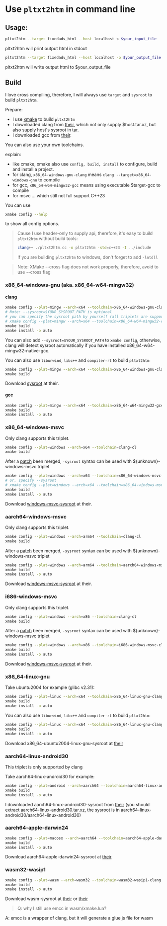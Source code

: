 # Use `pltxt2htm` in command line

## Usage:
```sh
pltxt2htm --target fixedadv_html --host localhost < $your_input_file
```
pltxt2htm will print output html in stdout

```sh
pltxt2htm --target fixedadv_html --host localhost -o $your_output_file < $your_input_file
```
pltxt2htm will write output html to $your_output_file

## Build
I love cross compiling, therefore, I will always use `target` and `sysroot` to build `pltxt2htm`.

Prepare:
* I use [xmake](https://github.com/xmake-io/xmake) to build `pltxt2htm`
* I downloaded clang from [their](https://github.com/trcrsired/llvm-releases/releases), which not only supply $host.tar.xz, but also supply host's sysroot in tar.
* I downloaded gcc from [their](https://github.com/24bit-xjkp/toolchains/releases/tag/gcc16.0.0-rc1).

You can also use your own toolchains.

explain:
* like cmake, xmake also use `config, build, install` to configure, build and install a project.
* for clang, `x86_64-windows-gnu-clang` means `clang --target=x86_64-windows-gnu` to compile
* for gcc, `x86_64-w64-mingw32-gcc` means using executable $target-gcc to compile
* for msvc ... which still not full support C++23

You can use
```sh
xmake config --help
```
to show all config options.

> Cause I use header-only to supply api, therefore, it's easy to build `pltxt2htm` without build tools:
> ```sh
> clang++ ./pltxt2htm.cc -o pltxt2htm -std=c++23 -I ../include
> ```
> If you are building `pltxt2htm` to windows, don't forget to add `-lntdll`

> Note: XMake --cross flag does not work properly, therefore, avoid to use --cross flag

### x86_64-windows-gnu (aka. x86_64-w64-mingw32)

#### clang
```sh
xmake config --plat=mingw --arch=x64 --toolchain=x86_64-windows-gnu-clang
# Note: --sysroot=$YOUR_SYSROOT_PATH is optional
# you can specify the sysroot path by yourself (all triplets are supported):
# xmake config --plat=mingw --arch=x64 --toolchain=x86_64-w64-mingw32-clang --sysroot=$YOUR_SYSROOT_PATH
xmake build
xmake install -o auto
```

You can also add `--sysroot=$YOUR_SYSROOT_PATH` to `xmake config`, otherwise, clang will detect sysroot automatically if you have installed x86_64-w64-mingw32-native-gcc.

You can also use `libunwind`, `libc++` and `compiler-rt` to build `pltxt2htm`
```sh
xmake config --plat=mingw --arch=x64 --toolchain=x86_64-windows-gnu-clang --unwindlib=libunwind --runtimes=c++_shared --rtlib=compiler-rt --sysroot=$YOUR_SYSROOT_PATH
xmake build
```

Download [sysroot](https://github.com/24bit-xjkp/toolchains/releases/download/llvm20.0.0-v1/sysroot.tar.xz) at their.


#### gcc
```sh
xmake config --plat=mingw --arch=x64 --toolchain=x86_64-w64-mingw32-gcc
xmake build
xmake install -o auto
```

### x86_64-windows-msvc
Only clang supports this triplet.

```sh
xmake config --plat=windows --arch=x64 --toolchain=clang-cl
xmake build
```

After a [patch](https://github.com/llvm/llvm-project/pull/96417) been merged, `-sysroot` syntax can be used with ${unknown}-windows-msvc triplet

```sh
xmake config --plat=windows --arch=x64 --toolchain=x86_64-windows-msvc-clang
# or, specify --sysroot
# xmake config --plat=windows --arch=x64 --toolchain=x86_64-windows-msvc-clang --sysroot=$YOUR_SYSROOT_PATH
xmake build
xmake install -o auto
```

Download [windows-msvc-sysroot](https://github.com/trcrsired/windows-msvc-sysroot) at their.

### aarch64-windows-msvc
Only clang supports this triplet.

```sh
xmake config --plat=windows --arch=arm64 --toolchain=clang-cl
xmake build
```

After a [patch](https://github.com/llvm/llvm-project/pull/96417) been merged, `-sysroot` syntax can be used with ${unknown}-windows-msvc triplet

```sh
xmake config --plat=windows --arch=arm64 --toolchain=aarch64-windows-msvc-clang --sysroot=$YOUR_SYSROOT_PATH
xmake build
xmake install -o auto
```

Download [windows-msvc-sysroot](https://github.com/trcrsired/windows-msvc-sysroot) at their.

### i686-windows-msvc
Only clang supports this triplet.

```sh
xmake config --plat=windows --arch=x86 --toolchain=clang-cl
xmake build
```

After a [patch](https://github.com/llvm/llvm-project/pull/96417) been merged, `-sysroot` syntax can be used with ${unknown}-windows-msvc triplet

```sh
xmake config --plat=windows --arch=x86 --toolchain=i686-windows-msvc-clang --sysroot=$YOUR_SYSROOT_PATH
xmake build
xmake install -o auto
```

Download [windows-msvc-sysroot](https://github.com/trcrsired/windows-msvc-sysroot) at their.

### x86_64-linux-gnu
Take ubuntu2004 for example (glibc v2.31):

```sh
xmake config --plat=linux --arch=x64 --toolchain=x86_64-linux-gnu-clang --sysroot=$YOUR_SYSROOT_PATH
xmake build
xmake install -o auto
```

You can also use `libunwind`, `libc++` and `compiler-rt` to build `pltxt2htm`
```sh
xmake config --plat=linux --arch=x64 --toolchain=x86_64-linux-gnu-clang --unwindlib=libunwind --runtimes=c++_shared --rtlib=compiler-rt --sysroot=$YOUR_SYSROOT_PATH
xmake build
xmake install -o auto
```

Download x86_64-ubuntu2004-linux-gnu-sysroot at [their](https://github.com/GoodenoughPhysicsLab/releases-for-ubuntu2004/releases/download/only-for-release/x86_64-ubuntu2004-gnu-sysroot.tar.xz)

### aarch64-linux-android30
This triplet is only supported by clang

Take aarch64-linux-android30 for example:
```sh
xmake config --plat=android --arch=aarch64 --toolchain=aarch64-linux-android30-clang --sysroot=$YOUR_SYSROOT_PATH
xmake build
xmake install -o auto
```

I downloaded aarch64-linux-android30-sysroot from [their](https://github.com/trcrsired/llvm-releases/releases/download/llvm21-20250518/aarch64-linux-android30.tar.xz) (you should extract aarch64-linux-android30.tar.xz, the sysroot is in aarch64-linux-android30/aarch64-linux-android30)

### aarch64-apple-darwin24
```sh
xmake config --plat=macosx --arch=aarch64 --toolchain=aarch64-apple-darwin24-clang --sysroot=$YOUR_SYSROOT_PATH
xmake build
xmake install -o auto
```

Download aarch64-apple-darwin24-sysroot at [their](https://github.com/trcrsired/apple-darwin-sysroot/releases/download/20250207/aarch64-apple-darwin24.tar.xz)

### wasm32-wasip1
```sh
xmake config --plat=wasm --arch=wasm32 --toolchain=wasm32-wasip1-clang --sysroot=$YOUR_SYSROOT_PATH
xmake build
xmake install -o auto
```

Download wasm-sysroot at [their](https://github.com/trcrsired/llvm-releases/releases/download/llvm21-20250518/wasm-sysroots.tar.xz) or [their](https://github.com/WebAssembly/wasi-sdk/releases/download/wasi-sdk-27/wasi-sysroot-27.0.tar.gz)

> Q: why I still use emcc in wasm/xmake.lua?

A: emcc is a wrapper of clang, but it will generate a glue js file for wasm
